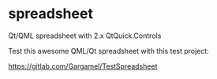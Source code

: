 # spreadsheet
Qt/QML spreadsheet with 2.x QtQuick.Controls

Test this awesome QML/Qt spreadsheet with this test project:

https://gitlab.com/Gargamel/TestSpreadsheet

